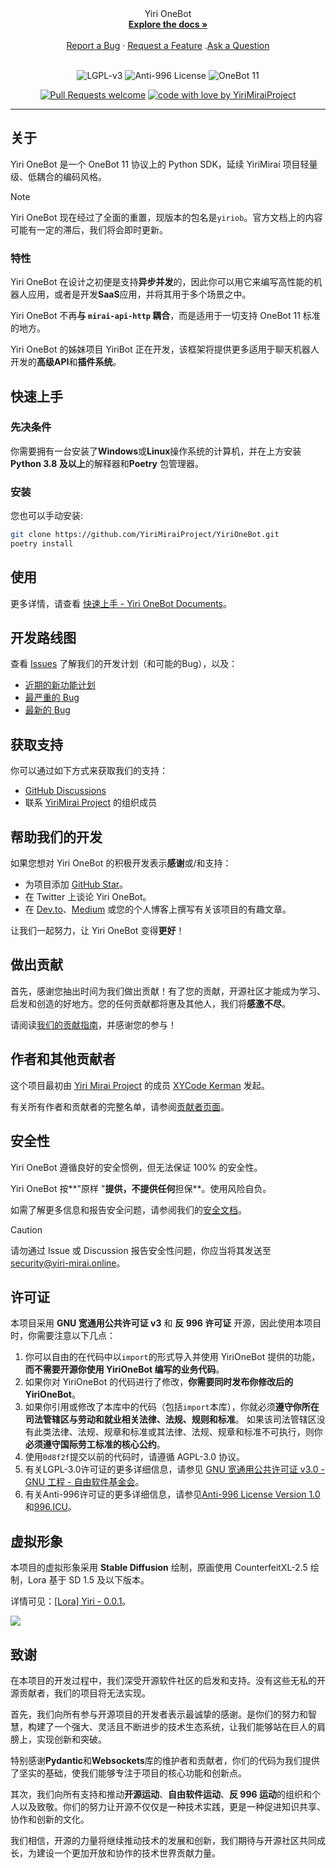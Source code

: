 <div align="center">
  Yiri OneBot
  <br />
  <a href="#about"><strong>Explore the docs »</strong></a>
  <br />
  <br />
  <a href="https://github.com/YiriMiraiProject/YiriOneBot/issues/new?assignees=&labels=bug&template=01_BUG_REPORT.md&title=bug%3A+">Report a Bug</a>
  ·
  <a href="https://github.com/YiriMiraiProject/YiriOneBot/issues/new?assignees=&labels=enhancement&template=02_FEATURE_REQUEST.md&title=feat%3A+">Request a Feature</a>
  .<a href="https://github.com/YiriMiraiProject/YiriOneBot/discussions">Ask a Question</a>
</div>
<div align="center">
<br />

![LGPL-v3](https://img.shields.io/badge/license-LGPL--v3-black?style=flat-square)
![Anti-996 License](https://img.shields.io/badge/license-Anti--996-red?style=flat-square)
![OneBot 11](https://img.shields.io/badge/OneBot-11-black?style=flat-square)

[![Pull Requests welcome](https://img.shields.io/badge/PRs-welcome-ff69b4.svg?style=flat-square)](https://github.com/YiriMiraiProject/YiriOneBot/issues?q=is%3Aissue+is%3Aopen+label%3A%22help+wanted%22)
[![code with love by YiriMiraiProject](https://img.shields.io/badge/%3C%2F%3E%20with%20%E2%99%A5%20by-YiriMiraiProject-ff1414.svg?style=flat-square)](https://github.com/YiriMiraiProject)

</div>

---

## 关于

Yiri OneBot 是一个 OneBot 11 协议上的 Python SDK，延续 YiriMirai 项目轻量级、低耦合的编码风格。

> [!Note]
>
> Yiri OneBot 现在经过了全面的重置，现版本的包名是`yiriob`。官方文档上的内容可能有一定的滞后，我们将会即时更新。

### 特性

Yiri OneBot 在设计之初便是支持**异步并发**的，因此你可以用它来编写高性能的机器人应用，或者是开发**SaaS**应用，并将其用于多个场景之中。

Yiri OneBot 不再**与 `mirai-api-http` 耦合**，而是适用于一切支持 OneBot 11 标准的地方。

Yiri OneBot 的姊妹项目 YiriBot 正在开发，该框架将提供更多适用于聊天机器人开发的**高级API**和**插件系统**。

## 快速上手

### 先决条件

你需要拥有一台安装了**Windows**或**Linux**操作系统的计算机，并在上方安装**Python 3.8 及以上**的解释器和**Poetry** 包管理器。

### 安装

您也可以手动安装:
```bash
git clone https://github.com/YiriMiraiProject/YiriOneBot.git
poetry install
```

## 使用

更多详情，请查看 [快速上手 - Yiri OneBot Documents](https://docs.yiri-mirai.online/getting-started/)。

## 开发路线图

查看 [Issues](https://github.com/YiriMiraiProject/YiriOneBot/issues) 了解我们的开发计划（和可能的Bug），以及：

- [近期的新功能计划](https://github.com/YiriMiraiProject/YiriOneBot/issues?q=label%3Aenhancement+is%3Aopen+sort%3Areactions-%2B1-desc)
- [最严重的 Bug](https://github.com/YiriMiraiProject/YiriOneBot/issues?q=is%3Aissue+is%3Aopen+label%3Abug+sort%3Areactions-%2B1-desc)
- [最新的 Bug](https://github.com/YiriMiraiProject/YiriOneBot/issues?q=is%3Aopen+is%3Aissue+label%3Abug)

## 获取支持

你可以通过如下方式来获取我们的支持：

- [GitHub Discussions](https://github.com/YiriMiraiProject/YiriOneBot/discussions)
- 联系 [YiriMirai Project](https://github.com/YiriMiraiProject) 的组织成员

## 帮助我们的开发

如果您想对 Yiri OneBot 的积极开发表示**感谢**或/和支持：

- 为项目添加 [GitHub Star](https://github.com/YiriMiraiProject/YiriOneBot)。
- 在 Twitter 上谈论 Yiri OneBot。
- 在 [Dev.to](https://dev.to/)、[Medium](https://medium.com/) 或您的个人博客上撰写有关该项目的有趣文章。

让我们一起努力，让 Yiri OneBot 变得**更好**！

## 做出贡献

首先，感谢您抽出时间为我们做出贡献！有了您的贡献，开源社区才能成为学习、启发和创造的好地方。您的任何贡献都将惠及其他人，我们将**感激不尽**。


请阅读[我们的贡献指南](docs/CONTRIBUTING.md)，并感谢您的参与！

## 作者和其他贡献者

这个项目最初由 [Yiri Mirai Project](https://github.com/YiriMiraiProject) 的成员 [XYCode Kerman](https://github.com/XYCode-Kerman) 发起。

有关所有作者和贡献者的完整名单，请参阅[贡献者页面](https://github.com/YiriMiraiProject/YiriOneBot/contributors)。

## 安全性

Yiri OneBot 遵循良好的安全惯例，但无法保证 100% 的安全性。

Yiri OneBot 按**"原样 "**提供，不提供任何**担保**。使用风险自负。

如需了解更多信息和报告安全问题，请参阅我们的[安全文档](docs/SECURITY.md)。

> [!caution]
>
> 请勿通过 Issue 或 Discussion 报告安全性问题，你应当将其发送至 [security@yiri-mirai.online](mailto:security@yiri-mirai.online)。

## 许可证

本项目采用 **GNU 宽通用公共许可证 v3** 和 **反 996 许可证** 开源，因此使用本项目时，你需要注意以下几点：

1. 你可以自由的在代码中以`import`的形式导入并使用 YiriOneBot 提供的功能，**而不需要开源你使用 YiriOneBot 编写的业务代码**。
2. 如果你对 YiriOneBot 的代码进行了修改，**你需要同时发布你修改后的 YiriOneBot**。
3. 如果你引用或修改了本库中的代码（包括`import`本库），你就必须**遵守你所在司法管辖区与劳动和就业相关法律、法规、规则和标准**。
   如果该司法管辖区没有此类法律、法规、规章和标准或其法律、法规、规章和标准不可执行，则你**必须遵守国际劳工标准的核心公约**。
4. 使用`0d8f2f`提交以前的代码时，请遵循 AGPL-3.0 协议。
5. 有关LGPL-3.0许可证的更多详细信息，请参见 [GNU 宽通用公共许可证 v3.0 - GNU 工程 - 自由软件基金会](https://www.gnu.org/licenses/lgpl-3.0.html)。
6. 有关Anti-996许可证的更多详细信息，请参见[Anti-996 License Version 1.0](https://github.com/kattgu7/Anti-996-License)和[996.ICU](https://996.icu/#/zh_CN)。

## 虚拟形象

本项目的虚拟形象采用 **Stable Diffusion** 绘制，原画使用 CounterfeitXL-2.5 绘制，Lora 基于 SD 1.5 及以下版本。

详情可见：[[Lora] Yiri - 0.0.1](https://tusiart.com/models/741735105371917919)。

![](./docs/images/vtuber.png)

## 致谢

在本项目的开发过程中，我们深受开源软件社区的启发和支持。没有这些无私的开源贡献者，我们的项目将无法实现。

首先，我们向所有参与开源项目的开发者表示最诚挚的感谢。是你们的努力和智慧，构建了一个强大、灵活且不断进步的技术生态系统，让我们能够站在巨人的肩膀上，实现创新和突破。

特别感谢**Pydantic**和**Websockets**库的维护者和贡献者，你们的代码为我们提供了坚实的基础，使我们能够专注于项目的核心功能和创新点。

其次，我们向所有支持和推动**开源运动**、**自由软件运动**、**反 996 运动**的组织和个人以及致敬。你们的努力让开源不仅仅是一种技术实践，更是一种促进知识共享、协作和创新的文化。

我们相信，开源的力量将继续推动技术的发展和创新，我们期待与开源社区共同成长，为建设一个更加开放和协作的技术世界贡献力量。
